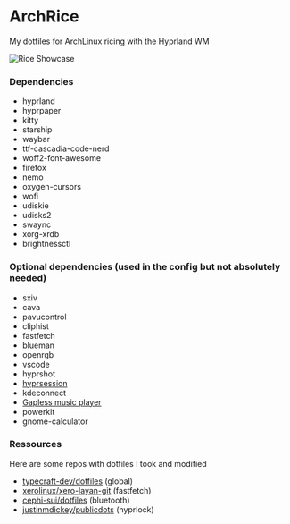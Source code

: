 # ArchRice

My dotfiles for ArchLinux ricing with the Hyprland WM

![Rice Showcase](https://cloud-g3lb4efvp-hack-club-bot.vercel.app/0terminals.png)

### Dependencies

- hyprland
- hyprpaper
- kitty
- starship
- waybar
- ttf-cascadia-code-nerd
- woff2-font-awesome
- firefox
- nemo
- oxygen-cursors
- wofi
- udiskie
- udisks2
- swaync
- xorg-xrdb
- brightnessctl

### Optional dependencies (used in the config but not absolutely needed)
- sxiv
- cava
- pavucontrol
- cliphist
- fastfetch
- blueman
- openrgb
- vscode
- hyprshot
- [hyprsession](https://github.com/redactedontop/hyprsession)
- kdeconnect
- [Gapless music player](https://flathub.org/apps/com.github.neithern.g4music)
- powerkit
- gnome-calculator

### Ressources

Here are some repos with dotfiles I took and modified

- [typecraft-dev/dotfiles](https://github.com/typecraft-dev/dotfiles) (global)
- [xerolinux/xero-layan-git](https://github.com/xerolinux/xero-layan-git) (fastfetch)
- [cephi-sui/dotfiles](https://github.com/cephi-sui/dotfiles) (bluetooth)
- [justinmdickey/publicdots](https://github.com/justinmdickey/publicdots) (hyprlock)
